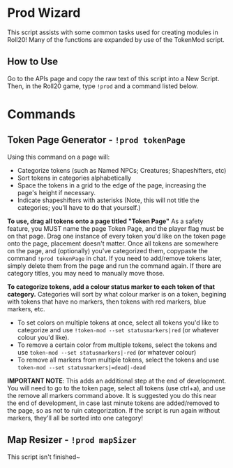 # Prod Wizard

This script assists with some common tasks used for creating modules in Roll20! 
Many of the functions are expanded by use of the TokenMod script.

## How to Use

Go to the APIs page and copy the raw text of this script into a New Script.
Then, in the Roll20 game, type `!prod` and a command listed below.

# Commands
## Token Page Generator - `!prod tokenPage`
Using this command on a page will:
- Categorize tokens (such as Named NPCs; Creatures; Shapeshifters, etc)
- Sort tokens in categories alphabetically
- Space the tokens in a grid to the edge of the page, increasing the page's height if necessary.
- Indicate shapeshifters with asterisks
(Note, this will not title the categories; you'll have to do that yourself.)

**To use, drag all tokens onto a page titled "Token Page"**
As a safety feature, you MUST name the page Token Page, and the player flag must be on that page. 
Drag one instance of every token you'd like on the token page onto the page, placement doesn't matter.
Once all tokens are somewhere on the page, and (optionally) you've categorized them, copypaste the command `!prod tokenPage` in chat.
If you need to add/remove tokens later, simply delete them from the page and run the command again. If there are category titles, you may need to manually move those.

**To categorize tokens, add a colour status marker to each token of that category.**
Categories will sort by what colour marker is on a token, begining with tokens that have no markers, then tokens with red markers, blue markers, etc. 
- To set colors on multiple tokens at once, select all tokens you'd like to categorize and use `!token-mod --set statusmarkers|red` (or whatever colour you'd like).
- To remove a certain color from multiple tokens, select the tokens and use `token-mod --set statusmarkers|-red` (or whatever colour)
- To remove all markers from multiple tokens, select the tokens and use `token-mod --set statusmarkers|=dead|-dead`

**IMPORTANT NOTE**: This adds an additional step at the end of development. You will need to go to the token page, select all tokens (use ctrl+a), and use the remove all markers command above. It is suggested you do this near the end of development, in case last minute tokens are added/removed to the page, so as not to ruin categorization. If the script is run again without markers, they'll all be sorted into one category!

## Map Resizer - `!prod mapSizer`
This script isn't finished~
